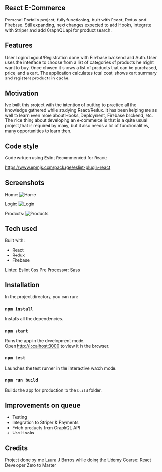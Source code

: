 ## React E-Commerce
Personal Porfolio project, fully functioning, built with React, Redux and Firebase. Still expanding, next changes expected to add Hooks, integrate with Striper and add GraphQL api for product search.

## Features
User Login/Logout/Registration done with Firebase backend and Auth.
User uses the interface to choose from a list of categories of products he might want to buy. Once chosen it shows a list of products that can be purchased, price, and a cart. The application calculates total cost, shows cart summary and registers products in cache.

## Motivation
Ive built this project with the intention of putting to practice all the knowledge gathered while studying React/Redux. It has been helping me as well to learn even more about Hooks, Deployment, Firebase backend, etc.
The nice thing about developing an e-commerce is that is a quite usual project,that is required by many, but it also needs a lot of functionalities, many opportunities to learn then.

## Code style
Code written using Eslint Recommended for React:

https://www.npmjs.com/package/eslint-plugin-react

## Screenshots

Home:
![Home](https://user-images.githubusercontent.com/14812825/81303085-a1d40980-9051-11ea-88c1-b809c202a329.png)

Login:
![Login](https://user-images.githubusercontent.com/14812825/81303239-d21ba800-9051-11ea-9b93-ce3d3f365fa2.png)

Products:
![Products](https://user-images.githubusercontent.com/14812825/81303370-fd05fc00-9051-11ea-8572-dd013c718e29.png)

## Tech used
Built with:

- React
- Redux
- Firebase

Linter: Eslint
Css Pre Processor: Sass

## Installation

In the project directory, you can run:

### `npm install`

Installs all the dependencies.

### `npm start`
Runs the app in the development mode.<br />
Open [http://localhost:3000](http://localhost:3000) to view it in the browser.

### `npm test`

Launches the test runner in the interactive watch mode.<br />

### `npm run build`

Builds the app for production to the `build` folder.<br />

## Improvements on queue

  - Testing
  - Integration to Striper & Payments
  - Fetch products from GraphQL API
  - Use Hooks

## Credits

Project done by me Laura J Barros while doing the Udemy Course: React Developer Zero to Master
